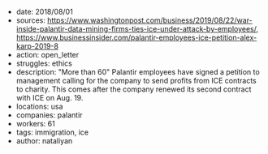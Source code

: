 - date: 2018/08/01
- sources: https://www.washingtonpost.com/business/2019/08/22/war-inside-palantir-data-mining-firms-ties-ice-under-attack-by-employees/, https://www.businessinsider.com/palantir-employees-ice-petition-alex-karp-2019-8
- action: open_letter
- struggles: ethics
- description: "More than 60" Palantir employees have signed a petition to management calling for the company to send profits from ICE contracts to charity. This comes after the company renewed its second contract with ICE on Aug. 19.
- locations: usa
- companies: palantir
- workers: 61
- tags: immigration, ice
- author: nataliyan
